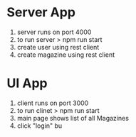 # Server App

1. server runs on port 4000
2. to run server > npm run start
3. create user using rest client
4. create magazine using rest client


# UI App

1. client runs on port 3000
2. to run clinet > npm run start
3. main page shows list of all Magazines
4. click "login" bu
